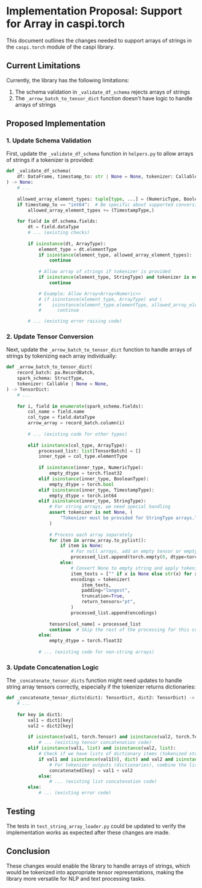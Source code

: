 # Implementation Proposal: Support for Array<String> in caspi.torch

This document outlines the changes needed to support arrays of strings in the `caspi.torch` module of the caspi library.

## Current Limitations

Currently, the library has the following limitations:

1. The schema validation in `_validate_df_schema` rejects arrays of strings
2. The `_arrow_batch_to_tensor_dict` function doesn't have logic to handle arrays of strings

## Proposed Implementation

### 1. Update Schema Validation

First, update the `_validate_df_schema` function in `helpers.py` to allow arrays of strings if a tokenizer is provided:

```python
def _validate_df_schema(
    df: DataFrame, timestamp_to: str | None = None, tokenizer: Callable | None = None
) -> None:
    # ...
    
    allowed_array_element_types: tuple[type, ...] = (NumericType, BooleanType)
    if timestamp_to == "int64":  # Be specific about supported conversion
        allowed_array_element_types += (TimestampType,)
    
    for field in df.schema.fields:
        dt = field.dataType
        # ... (existing checks)
        
        if isinstance(dt, ArrayType):
            element_type = dt.elementType
            if isinstance(element_type, allowed_array_element_types):
                continue
                
            # Allow array of strings if tokenizer is provided
            if isinstance(element_type, StringType) and tokenizer is not None:
                continue

            # Example: Allow Array<Array<Numeric>>
            # if isinstance(element_type, ArrayType) and \
            #    isinstance(element_type.elementType, allowed_array_element_types):
            #      continue

        # ... (existing error raising code)
```

### 2. Update Tensor Conversion

Next, update the `_arrow_batch_to_tensor_dict` function to handle arrays of strings by tokenizing each array individually:

```python
def _arrow_batch_to_tensor_dict(
    record_batch: pa.RecordBatch,
    spark_schema: StructType,
    tokenizer: Callable | None = None,
) -> TensorDict:
    # ...
    
    for i, field in enumerate(spark_schema.fields):
        col_name = field.name
        col_type = field.dataType
        arrow_array = record_batch.column(i)
        
        # ... (existing code for other types)
        
        elif isinstance(col_type, ArrayType):
            processed_list: list[TensorBatch] = []
            inner_type = col_type.elementType
            
            if isinstance(inner_type, NumericType):
                empty_dtype = torch.float32
            elif isinstance(inner_type, BooleanType):
                empty_dtype = torch.bool
            elif isinstance(inner_type, TimestampType):
                empty_dtype = torch.int64
            elif isinstance(inner_type, StringType):
                # For string arrays, we need special handling
                assert tokenizer is not None, (
                    "Tokenizer must be provided for StringType arrays."
                )
                
                # Process each array separately
                for item in arrow_array.to_pylist():
                    if item is None:
                        # For null arrays, add an empty tensor or empty dict
                        processed_list.append(torch.empty(0, dtype=torch.float32))
                    else:
                        # Convert None to empty string and apply tokenizer
                        item_texts = ["" if x is None else str(x) for x in item]
                        encodings = tokenizer(
                            item_texts,
                            padding="longest",
                            truncation=True,
                            return_tensors="pt",
                        )
                        processed_list.append(encodings)
                
                tensors[col_name] = processed_list
                continue  # Skip the rest of the processing for this column
            else:
                empty_dtype = torch.float32
                
            # ... (existing code for non-string arrays)
```

### 3. Update Concatenation Logic

The `_concatenate_tensor_dicts` function might need updates to handle string array tensors correctly, especially if the tokenizer returns dictionaries:

```python
def _concatenate_tensor_dicts(dict1: TensorDict, dict2: TensorDict) -> TensorDict:
    # ...
    
    for key in dict1:
        val1 = dict1[key]
        val2 = dict2[key]
        
        if isinstance(val1, torch.Tensor) and isinstance(val2, torch.Tensor):
            # ... (existing tensor concatenation code)
        elif isinstance(val1, list) and isinstance(val2, list):
            # Check if we have lists of dictionary items (tokenized string arrays)
            if val1 and isinstance(val1[0], dict) and val2 and isinstance(val2[0], dict):
                # For tokenizer outputs (dictionaries), combine the lists
                concatenated[key] = val1 + val2
            else:
                # ... (existing list concatenation code)
        else:
            # ... (existing error code)
```

## Testing

The tests in `test_string_array_loader.py` could be updated to verify the implementation works as expected after these changes are made.

## Conclusion

These changes would enable the library to handle arrays of strings, which would be tokenized into appropriate tensor representations, making the library more versatile for NLP and text processing tasks.

